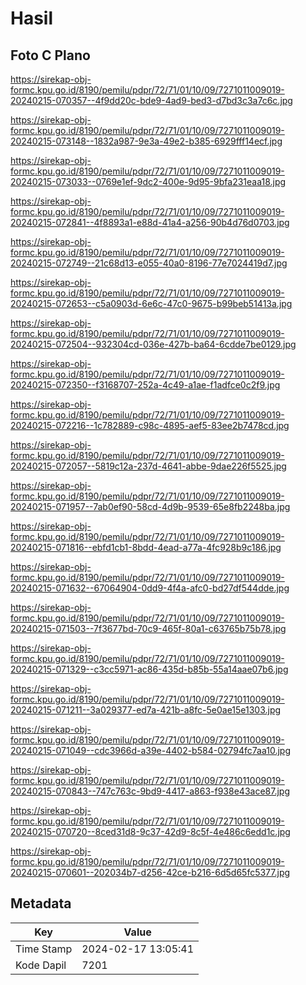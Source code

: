# Hasil

## Foto C Plano

https://sirekap-obj-formc.kpu.go.id/8190/pemilu/pdpr/72/71/01/10/09/7271011009019-20240215-070357--4f9dd20c-bde9-4ad9-bed3-d7bd3c3a7c6c.jpg

https://sirekap-obj-formc.kpu.go.id/8190/pemilu/pdpr/72/71/01/10/09/7271011009019-20240215-073148--1832a987-9e3a-49e2-b385-6929fff14ecf.jpg

https://sirekap-obj-formc.kpu.go.id/8190/pemilu/pdpr/72/71/01/10/09/7271011009019-20240215-073033--0769e1ef-9dc2-400e-9d95-9bfa231eaa18.jpg

https://sirekap-obj-formc.kpu.go.id/8190/pemilu/pdpr/72/71/01/10/09/7271011009019-20240215-072841--4f8893a1-e88d-41a4-a256-90b4d76d0703.jpg

https://sirekap-obj-formc.kpu.go.id/8190/pemilu/pdpr/72/71/01/10/09/7271011009019-20240215-072749--21c68d13-e055-40a0-8196-77e7024419d7.jpg

https://sirekap-obj-formc.kpu.go.id/8190/pemilu/pdpr/72/71/01/10/09/7271011009019-20240215-072653--c5a0903d-6e6c-47c0-9675-b99beb51413a.jpg

https://sirekap-obj-formc.kpu.go.id/8190/pemilu/pdpr/72/71/01/10/09/7271011009019-20240215-072504--932304cd-036e-427b-ba64-6cdde7be0129.jpg

https://sirekap-obj-formc.kpu.go.id/8190/pemilu/pdpr/72/71/01/10/09/7271011009019-20240215-072350--f3168707-252a-4c49-a1ae-f1adfce0c2f9.jpg

https://sirekap-obj-formc.kpu.go.id/8190/pemilu/pdpr/72/71/01/10/09/7271011009019-20240215-072216--1c782889-c98c-4895-aef5-83ee2b7478cd.jpg

https://sirekap-obj-formc.kpu.go.id/8190/pemilu/pdpr/72/71/01/10/09/7271011009019-20240215-072057--5819c12a-237d-4641-abbe-9dae226f5525.jpg

https://sirekap-obj-formc.kpu.go.id/8190/pemilu/pdpr/72/71/01/10/09/7271011009019-20240215-071957--7ab0ef90-58cd-4d9b-9539-65e8fb2248ba.jpg

https://sirekap-obj-formc.kpu.go.id/8190/pemilu/pdpr/72/71/01/10/09/7271011009019-20240215-071816--ebfd1cb1-8bdd-4ead-a77a-4fc928b9c186.jpg

https://sirekap-obj-formc.kpu.go.id/8190/pemilu/pdpr/72/71/01/10/09/7271011009019-20240215-071632--67064904-0dd9-4f4a-afc0-bd27df544dde.jpg

https://sirekap-obj-formc.kpu.go.id/8190/pemilu/pdpr/72/71/01/10/09/7271011009019-20240215-071503--7f3677bd-70c9-465f-80a1-c63765b75b78.jpg

https://sirekap-obj-formc.kpu.go.id/8190/pemilu/pdpr/72/71/01/10/09/7271011009019-20240215-071329--c3cc5971-ac86-435d-b85b-55a14aae07b6.jpg

https://sirekap-obj-formc.kpu.go.id/8190/pemilu/pdpr/72/71/01/10/09/7271011009019-20240215-071211--3a029377-ed7a-421b-a8fc-5e0ae15e1303.jpg

https://sirekap-obj-formc.kpu.go.id/8190/pemilu/pdpr/72/71/01/10/09/7271011009019-20240215-071049--cdc3966d-a39e-4402-b584-02794fc7aa10.jpg

https://sirekap-obj-formc.kpu.go.id/8190/pemilu/pdpr/72/71/01/10/09/7271011009019-20240215-070843--747c763c-9bd9-4417-a863-f938e43ace87.jpg

https://sirekap-obj-formc.kpu.go.id/8190/pemilu/pdpr/72/71/01/10/09/7271011009019-20240215-070720--8ced31d8-9c37-42d9-8c5f-4e486c6edd1c.jpg

https://sirekap-obj-formc.kpu.go.id/8190/pemilu/pdpr/72/71/01/10/09/7271011009019-20240215-070601--202034b7-d256-42ce-b216-6d5d65fc5377.jpg


## Metadata

| Key        | Value               |
| ---------- | ------------------- |
| Time Stamp | 2024-02-17 13:05:41 |
| Kode Dapil | 7201                |



